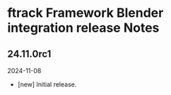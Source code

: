 # ftrack Framework Blender integration release Notes


## 24.11.0rc1
2024-11-08

* [new] Initial release.

